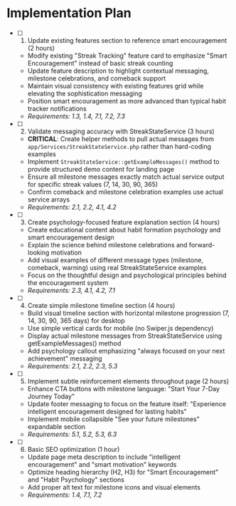 # Implementation Plan

- [ ] 1. Update existing features section to reference smart encouragement (2 hours)
  - Modify existing "Streak Tracking" feature card to emphasize "Smart Encouragement" instead of basic streak counting
  - Update feature description to highlight contextual messaging, milestone celebrations, and comeback support
  - Maintain visual consistency with existing features grid while elevating the sophistication messaging
  - Position smart encouragement as more advanced than typical habit tracker notifications
  - _Requirements: 1.3, 1.4, 7.1, 7.2, 7.3_

- [ ] 2. Validate messaging accuracy with StreakStateService (3 hours)
  - **CRITICAL**: Create helper methods to pull actual messages from `app/Services/StreakStateService.php` rather than hard-coding examples
  - Implement `StreakStateService::getExampleMessages()` method to provide structured demo content for landing page
  - Ensure all milestone messages exactly match actual service output for specific streak values (7, 14, 30, 90, 365)
  - Confirm comeback and milestone celebration examples use actual service arrays
  - _Requirements: 2.1, 2.2, 4.1, 4.2_

- [ ] 3. Create psychology-focused feature explanation section (4 hours)
  - Create educational content about habit formation psychology and smart encouragement design
  - Explain the science behind milestone celebrations and forward-looking motivation
  - Add visual examples of different message types (milestone, comeback, warning) using real StreakStateService examples
  - Focus on the thoughtful design and psychological principles behind the encouragement system
  - _Requirements: 2.3, 4.1, 4.2, 7.1_

- [ ] 4. Create simple milestone timeline section (4 hours)
  - Build visual timeline section with horizontal milestone progression (7, 14, 30, 90, 365 days) for desktop
  - Use simple vertical cards for mobile (no Swiper.js dependency)
  - Display actual milestone messages from StreakStateService using getExampleMessages() method
  - Add psychology callout emphasizing "always focused on your next achievement" messaging
  - _Requirements: 2.1, 2.2, 2.3, 5.3_

- [ ] 5. Implement subtle reinforcement elements throughout page (2 hours)
  - Enhance CTA buttons with milestone language: "Start Your 7-Day Journey Today"
  - Update footer messaging to focus on the feature itself: "Experience intelligent encouragement designed for lasting habits"
  - Implement mobile collapsible "See your future milestones" expandable section
  - _Requirements: 5.1, 5.2, 5.3, 6.3_

- [ ] 6. Basic SEO optimization (1 hour)
  - Update page meta description to include "intelligent encouragement" and "smart motivation" keywords
  - Optimize heading hierarchy (H2, H3) for "Smart Encouragement" and "Habit Psychology" sections
  - Add proper alt text for milestone icons and visual elements
  - _Requirements: 1.4, 7.1, 7.2_